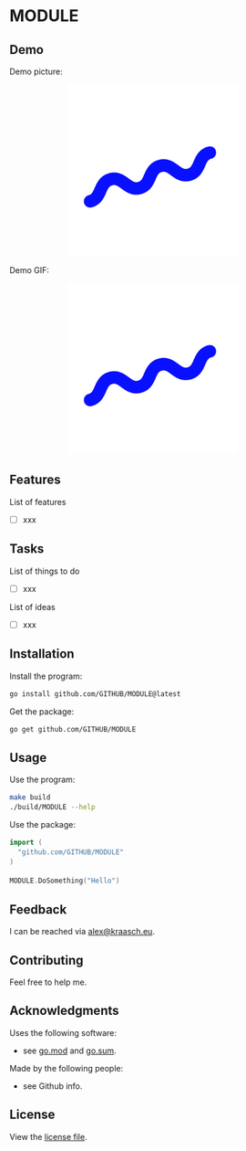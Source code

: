 
# MODULE

## Demo

Demo picture:

<p align="center">
  <img src="./resources/example.png" width="300"/>
</p>

Demo GIF:

<p align="center">
  <img src="./resources/demo.gif" width="300"/>
</p>

## Features

List of features

  - [ ] xxx

## Tasks

List of things to do

  - [ ] xxx

List of ideas

  - [ ] xxx

## Installation

Install the program:

```bash
go install github.com/GITHUB/MODULE@latest
```

Get the package:

```bash
go get github.com/GITHUB/MODULE
```

## Usage

Use the program:

```bash
make build
./build/MODULE --help
```

Use the package:

```go
import (
  "github.com/GITHUB/MODULE"
)

MODULE.DoSomething("Hello")
```

## Feedback

I can be reached via [alex@kraasch.eu](mailto:alex@kraasch.eu).

## Contributing

Feel free to help me.

## Acknowledgments

Uses the following software:

  - see [go.mod](./go.mod) and [go.sum](./go.sum).

Made by the following people:

  - see Github info.

## License

View the [license file](./LICENSE).

